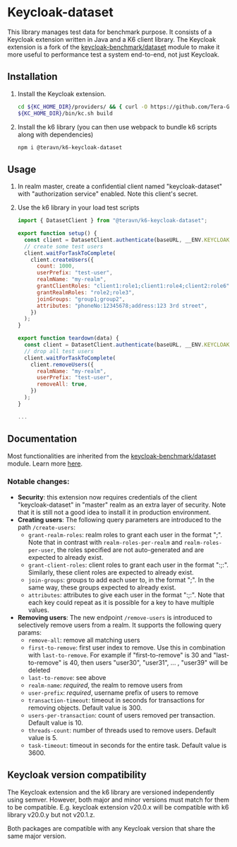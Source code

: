 # Keycloak-dataset

This library manages test data for benchmark purpose. It consists of a Keycloak extension written in Java and a K6 client library. The Keycloak extension is a fork of the [keycloak-benchmark/dataset](https://github.com/keycloak/keycloak-benchmark/tree/main/dataset) module to make it more useful to performance test a system end-to-end, not just Keycloak.

## Installation

1. Install the Keycloak extension.

   ```bash
   cd ${KC_HOME_DIR}/providers/ && { curl -O https://github.com/Tera-Group/keycloak-dataset/releases/download/20.0.0/keycloak-benchmark-dataset-20.0.0.jar ; cd -; }
   ${KC_HOME_DIR}/bin/kc.sh build
   ```

2. Install the k6 library (you can then use webpack to bundle k6 scripts along with dependencies)

   ```bash
   npm i @teravn/k6-keycloak-dataset
   ```

## Usage

1. In realm master, create a confidential client named "keycloak-dataset" with
   "authorization service" enabled. Note this client's secret.
2. Use the k6 library in your load test scripts

   ```javascript
   import { DatasetClient } from "@teravn/k6-keycloak-dataset";

   export function setup() {
     const client = DatasetClient.authenticate(baseURL, __ENV.KEYCLOAK_DATASET_CLIENT_SECRET);
     // create some test users
     client.waitForTaskToComplete(
       client.createUsers({
         count: 1000,
         userPrefix: "test-user",
         realmName: "my-realm",
         grantClientRoles: "client1:role1;client1:role4;client2:role6",
         grantRealmRoles: "role2;role3",
         joinGroups: "group1;group2",
         attributes: "phoneNo:12345678;address:123 3rd street",
       })
     );
   }

   export function teardown(data) {
     const client = DatasetClient.authenticate(baseURL, __ENV.KEYCLOAK_DATASET_CLIENT_SECRET);
     // drop all test users
     client.waitForTaskToComplete(
       client.removeUsers({
         realmName: "my-realm",
         userPrefix: "test-user",
         removeAll: true,
       })
     );
   }

   ...
   ```

## Documentation

Most functionalities are inherited from the [keycloak-benchmark/dataset](https://github.com/keycloak/keycloak-benchmark/tree/main/dataset) module. Learn more [here](https://www.keycloak.org/keycloak-benchmark/dataset-guide/latest/).

### Notable changes:

- **Security**: this extension now requires credentials of the client "keycloak-dataset" in "master" realm as an extra layer of security. Note that it is still not a good idea to install it in production environment.
- **Creating users**: The following query parameters are introduced to the path `/create-users`:
  - `grant-realm-roles`: realm roles to grant each user in the format "<role1>;<role2>". Note that in contrast with `realm-roles-per-realm` and `realm-roles-per-user`, the roles specified are not auto-generated and are expected to already exist.
  - `grant-client-roles`: client roles to grant each user in the format "<client1>:<role1>;<client2>:<role2>". Similarly, these client roles are expected to already exist.
  - `join-groups`: groups to add each user to, in the format "<group1>;<group2>". In the same way, these groups expected to already exist.
  - `attributes`: attributes to give each user in the format "<key1>:<value1>;<key2>:<value2>". Note that each key could repeat as it is possible for a key to have multiple values.
- **Removing users**: The new endpoint `/remove-users` is introduced to selectively remove users from a realm. It supports the following query params:
  - `remove-all`: remove all matching users
  - `first-to-remove`: first user index to remove. Use this in combination with `last-to-remove`. For example if "first-to-remove" is 30 and "last-to-remove" is 40, then users "user30", "user31", ... , "user39" will be deleted
  - `last-to-remove`: see above
  - `realm-name`: *required*, the realm to remove users from
  - `user-prefix`: *required*, username prefix of users to remove
  - `transaction-timeout`: timeout in seconds for transactions for removing objects. Default value is 300.
  - `users-per-transaction`: count of users removed per transaction. Default value is 10.
  - `threads-count`: number of threads used to remove users. Default value is 5.
  - `task-timeout`: timeout in seconds for the entire task. Default value is 3600.

## Keycloak version compatibility

The Keycloak extension and the k6 library are versioned independently using semver. However, both major and minor versions must match for them to be compatible. E.g. keycloak extension v20.0.x will be compatible with k6 library v20.0.y but not v20.1.z.

Both packages are compatible with any Keycloak version that share the same major version.
